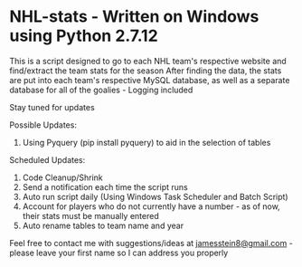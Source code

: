 # NHL-stats - Written on Windows using Python 2.7.12
This is a script designed to go to each NHL team's respective website and find/extract the team stats for the season
After finding the data, the stats are put into each team's respective MySQL database, as well as a separate database for all of the goalies - Logging included

Stay tuned for updates

Possible Updates:
  1. Using Pyquery (pip install pyquery) to aid in the selection of tables

Scheduled Updates:
  1. Code Cleanup/Shrink
  2. Send a notification each time the script runs
  3. Auto run script daily (Using Windows Task Scheduler and Batch Script)
  4. Account for players who do not currently have a number - as of now, their stats must be manually entered
  5. Auto rename tables to team name and year
  
Feel free to contact me with suggestions/ideas at jamesstein8@gmail.com - please leave your first name so I can address you properly
  
